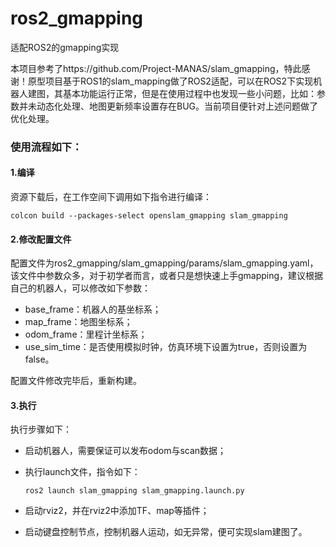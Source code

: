 # ros2_gmapping
适配ROS2的gmapping实现

本项目参考了https://github.com/Project-MANAS/slam_gmapping，特此感谢！原型项目基于ROS1的slam_mapping做了ROS2适配，可以在ROS2下实现机器人建图，其基本功能运行正常，但是在使用过程中也发现一些小问题，比如：参数并未动态化处理、地图更新频率设置存在BUG。当前项目便针对上述问题做了优化处理。

### 使用流程如下：

#### 1.编译

资源下载后，在工作空间下调用如下指令进行编译：

```
colcon build --packages-select openslam_gmapping slam_gmapping
```

#### 2.修改配置文件

配置文件为ros2_gmapping/slam_gmapping/params/slam_gmapping.yaml，该文件中参数众多，对于初学者而言，或者只是想快速上手gmapping，建议根据自己的机器人，可以修改如下参数：

* base_frame：机器人的基坐标系；
* map_frame：地图坐标系；
* odom_frame：里程计坐标系；
* use_sim_time：是否使用模拟时钟，仿真环境下设置为true，否则设置为false。

配置文件修改完毕后，重新构建。

#### 3.执行

执行步骤如下：

* 启动机器人，需要保证可以发布odom与scan数据；

* 执行launch文件，指令如下：

  ```
  ros2 launch slam_gmapping slam_gmapping.launch.py
  ```

* 启动rviz2，并在rviz2中添加TF、map等插件；

* 启动键盘控制节点，控制机器人运动，如无异常，便可实现slam建图了。



